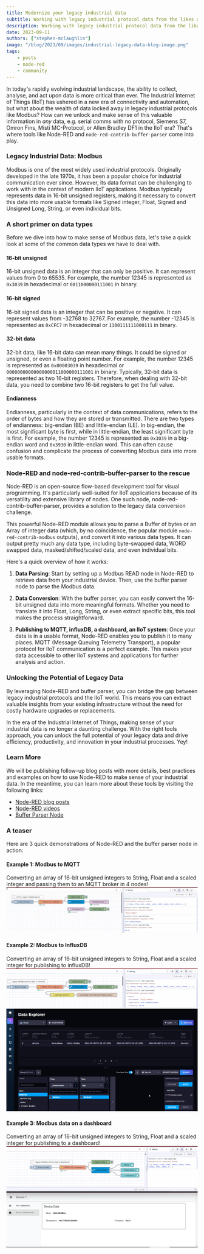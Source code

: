 ```yaml
---
title: Modernize your legacy industrial data
subtitle: Working with legacy industrial protocol data from the likes of Modbus and older, non IIoT protocols and putting it to work in an IIoT world.
description: Working with legacy industrial protocol data from the likes of Modbus and older, non IIoT protocols and putting it to work in an IIoT world.
date: 2023-09-11
authors: ["stephen-mclaughlin"]
image: "/blog/2023/09/images/industrial-legacy-data-blog-image.png"
tags:
    - posts
    - node-red
    - community
---
```


In today's rapidly evolving industrial landscape, the ability to collect, analyse, and act upon data is more critical than ever.
The Industrial Internet of Things (IIoT) has ushered in a new era of connectivity and automation, but what about the wealth of data locked away in legacy industrial protocols like Modbus?
How can we unlock and make sense of this valuable information in _any_ data, e.g. serial comms with no protocol, Siemens S7, Omron Fins, Misti MC-Protocol, or Allen Bradley DF1
in the IIoT era? That's where tools like Node-RED and `node-red-contrib-buffer-parser` come into play.

<!--more-->

### Legacy Industrial Data: Modbus

Modbus is one of the most widely used industrial protocols. Originally developed in the late 1970s, it has been a popular choice for industrial communication ever since. However, its data format can be challenging to work with in the context of modern IIoT applications. Modbus typically represents data in 16-bit unsigned registers, making it necessary to convert this data into more usable formats like Signed integer, Float, Signed and Unsigned Long, String, or even individual bits.

### A short primer on data types

Before we dive into how to make sense of Modbus data, let's take a quick look at some of the common data types we have to deal with.

#### 16-bit unsigned

16-bit unsigned data is an integer that can only be positive. It can represent values from 0 to 65535. For example, the number 12345 is represented as `0x3039` in hexadecimal or `0011000000111001` in binary.

#### 16-bit signed

16-bit signed data is an integer that can be positive or negative. It can represent values from -32768 to 32767. For example, the number -12345 is represented as `0xCFC7` in hexadecimal or `1100111111000111` in binary.

#### 32-bit data

32-bit data, like 16-bit data can mean many things. It could be signed or unsigned, or even a floating point number. For example, the number 12345 is represented as `0x00003039` in hexadecimal or `00000000000000000011000000111001` in binary. Typically, 32-bit data is represented as two 16-bit registers. Therefore, when dealing with 32-bit data, you need to combine two 16-bit registers to get the full value.

#### Endianness

Endianness, particularly in the context of data communications, refers to the order of bytes and how they are stored or transmitted. There are two types of endianness: big-endian (BE) and little-endian (LE). In big-endian, the most significant byte is first, while in little-endian, the least significant byte is first. For example, the number 12345 is represented as `0x3039` in a big-endian word and `0x3930` in little-endian word.  This can often cause confusion and complicate the process of converting Modbus data into more usable formats.


### Node-RED and node-red-contrib-buffer-parser to the rescue

Node-RED is an open-source flow-based development tool for visual programming. It's particularly well-suited for IIoT applications because of its versatility and extensive library of nodes. One such node, node-red-contrib-buffer-parser, provides a solution to the legacy data conversion challenge.

This powerful Node-RED module allows you to parse a Buffer of bytes or an Array of integer data (which, by no coincidence, the popular module `node-red-contrib-modbus` outputs), and convert it into various data types. It can output pretty much any data type, including byte-swapped data, WORD swapped data, masked/shifted/scaled data, and even individual bits.

Here's a quick overview of how it works:

1. **Data Parsing**: Start by setting up a Modbus READ node in Node-RED to retrieve data from your industrial device. Then, use the buffer parser node to parse the Modbus data.

1. **Data Conversion**: With the buffer parser, you can easily convert the 16-bit unsigned data into more meaningful formats. Whether you need to translate it into Float, Long, String, or even extract specific bits, this tool makes the process straightforward.

1. **Publishing to MQTT, influxDB, a dashboard, an IIoT system**: Once your data is in a usable format, Node-RED enables you to publish it to many places. MQTT (Message Queuing Telemetry Transport), a popular protocol for IIoT communication is a perfect example. This makes your data accessible to other IIoT systems and applications for further analysis and action.

### Unlocking the Potential of Legacy Data

By leveraging Node-RED and buffer parser, you can bridge the gap between legacy industrial protocols and the IIoT world. This means you can extract valuable insights from your existing infrastructure without the need for costly hardware upgrades or replacements.

In the era of the Industrial Internet of Things, making sense of your industrial data is no longer a daunting challenge. With the right tools approach, you can unlock the full potential of your legacy data and drive efficiency, productivity, and innovation in your industrial processes. Yey!

### Learn More

We will be publishing follow-up blog posts with more details, best practices and examples on how to use Node-RED to make sense of your industrial data. In the meantime, you can learn more about these tools by visiting the following links:
* [Node-RED blog posts](https://flowfuse.com/blog/node-red/)
* [Node-RED videos](https://www.youtube.com/playlist?list=PLpcyqc7kNgp09XeRx_cae1fEIOloPqM1C)
* [Buffer Parser Node](https://flows.nodered.org/node/node-red-contrib-buffer-parser) 

### A teaser

Here are 3 quick demonstrations of Node-RED and the buffer parser node in action:

#### Example 1: Modbus to MQTT
Converting an array of 16-bit unsigned integers to String, Float and a scaled integer and passing them to an MQTT broker in 4 nodes!
![Legacy data to MQTT](images/industrial-legacy-data-to-mqtt.gif)

#### Example 2: Modbus to InfluxDB
Converting an array of 16-bit unsigned integers to String, Float and a scaled integer for publishing to influxDB!
![Legacy data to influxDB](images/industrial-legacy-data-to-influx.png)
![Legacy data to influxDB2](images/industrial-legacy-data-to-influx2.png)

#### Example 3: Modbus data on a dashboard
Converting an array of 16-bit unsigned integers to String, Float and a scaled integer for publishing to a dashboard!
![Legacy data to dashboard](images/industrial-legacy-data-to-dashboard.png)